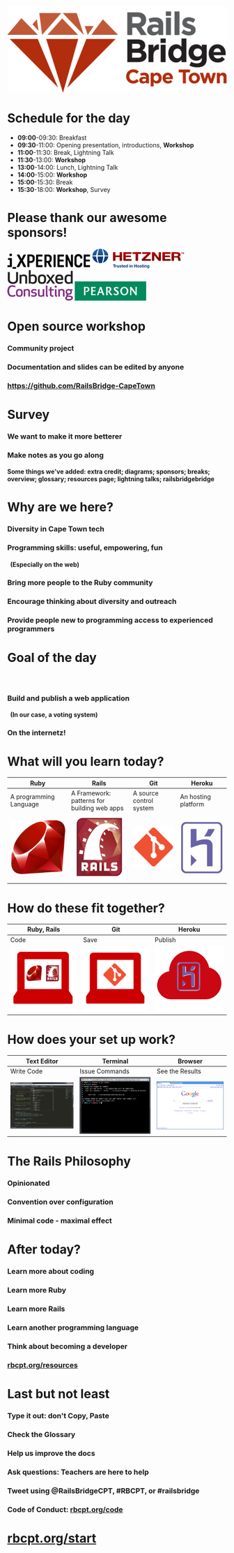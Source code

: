 <!SLIDE centereverything bullets>
![Railsbridge](img/rails-bridge-cape-town-logo-large.png)

<!SLIDE bullets>
# Schedule for the day

 * **09:00**-09:30: Breakfast
 * **09:30**-11:00: Opening presentation, introductions, **Workshop**
 * **11:00**-11:30: Break, Lightning Talk
 * **11:30**-13:00: **Workshop**
 * **13:00**-14:00: Lunch, Lightning Talk
 * **14:00**-15:00: **Workshop**
 * **15:00**-15:30: Break
 * **15:30**-18:00: **Workshop**, Survey

<!SLIDE bullets>
# Please thank our awesome sponsors!

![iXperience](img/ixperience-logo.png)
![Hetzner](img/hetzner-logo.png)
![Unboxed](img/unboxed-logo.png)
![Pearson](img/pearson-logo.jpg)

<!SLIDE bullets>
# Open source workshop

### Community project
### Documentation and slides can be edited by anyone
### https://github.com/RailsBridge-CapeTown

<!SLIDE bullets>
# Survey

### We want to make it more betterer
### Make notes as you go along
#### Some things we've added: extra credit; diagrams; sponsors; breaks; overview; glossary; resources page; lightning talks; railsbridgebridge


<!SLIDE bullets>
# Why are we here?

### Diversity in Cape Town tech
### Programming skills: useful, empowering, fun
#### &nbsp; (Especially on the web)
### Bring more people to the Ruby community
### Encourage thinking about diversity and outreach
### Provide people new to programming access to experienced programmers


<!SLIDE bullets>
# Goal of the day
### &nbsp;
### Build and publish a web application
#### &nbsp; (In our case, a voting system)
### On the internetz!


<!SLIDE center>
# What will you learn today?

|Ruby|Rails|Git|Heroku|
|---|---|---|---|
|A programming Language|A Framework: patterns for building web apps|A source control system|An hosting platform|
| <img src="img/ruby-logo.jpg" alt="Ruby" width="250"> | <img src="img/rails_logo.jpg" alt="Rails" width="250"> | <img src="img/git-icon.png" alt="Git" width="250"> | <img src="img/heroku-logo.png" alt="Heroku"  width="250" > |

<!SLIDE center>
# How do these fit together?

|Ruby, Rails|Git|Heroku|
|---|---|---|
|Code|Save|Publish|
| <img src="img/fit-together-ruby-rails.png" alt="Ruby, Rails" width="250"> | <img src="img/fit-together-git.png" alt="Git" width="250"> | <img src="img/fit-together-heroku.png" alt="Heroku" width="250"> |

<!SLIDE center>
# How does your set up work?

|Text Editor|Terminal|Browser|
|---|---|---|
|Write Code|Issue Commands|See the Results|
| <img src="img/set-up-text-editor.png" alt="Sublime Text" width="250"> | <img src="img/set-up-terminal.png" alt="Terminal" width="250"> | <img src="img/set-up-browser.png" alt="Browser" width="250"> |

<!SLIDE>
# The Rails Philosophy

### Opinionated
### Convention over configuration
### Minimal code - maximal effect

<!SLIDE>
# After today?

### Learn more about coding
### Learn more Ruby
### Learn more Rails
### Learn another programming language
### Think about becoming a developer
### [rbcpt.org/resources](http://rbcpt.org/resources/)

<!SLIDE>
# Last but not least
### Type it out: don't Copy, Paste
### Check the Glossary
### Help us improve the docs
### Ask questions: Teachers are here to help
### Tweet using @RailsBridgeCPT, #RBCPT, or #railsbridge
### Code of Conduct: [rbcpt.org/code](http://rbcpt.org/code/)


# [rbcpt.org/start](http://rbcpt.org/start/)